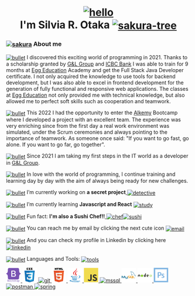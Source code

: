 
<h1 align="center"><a href="#"><img align="center" src="https://cdn-icons-png.flaticon.com/512/5229/5229473.png" alt="hello" height="120" width="120" /></a> <br> I'm Silvia R. Otaka <a href="#"><img align="center" src="https://cdn-icons-png.flaticon.com/512/6977/6977566.png" alt="sakura-tree" height="40" width="40" /></a></h1>
<h3><a href="#"><img align="center" src="https://cdn-icons-png.flaticon.com/512/1762/1762755.png" alt="sakura" height="40" width="40"/></a> About me </h3>
<p>
<a href="#"><img align="center" src="https://fnxlabs.net.ar/files/right-arrow.png" alt="bullet" height="20" width="20"/></a> I discovered this exciting world of programming in 2021. Thanks to a scholarship granted by <a href="https://www.gylgroup.com/" target="blank">G&L Group</a> and  <a href="https://www.icbc.com.ar/personas/" target="blank">ICBC Bank</a> I was able to train for 9 months at <a href="https://eggeducacion.com/es-AR/" target="blank">Egg Education</a> Academy and get the Full Stack Java Developer certificate. I not only acquired the knowledge to use tools for backend development, but I was also able to excel in frontend development for the generation of fully functional and responsive web applications. The classes at <a href="https://eggeducacion.com/es-AR/" target="blank">Egg Education</a> not only provided me with technical knowledge, but also allowed me to perfect soft skills such as cooperation and teamwork. 
</p>
<p>
<a href="#"><img align="center" src="https://fnxlabs.net.ar/files/right-arrow.png" alt="bullet" height="20" width="20"/></a> This 2022 I had the opportunity to enter the <a href="https://www.alkemy.org/" target="blank">Alkemy</a> Bootcamp where I developed a project with an excellent team. The experience was very enriching since from the first day a real work environment was simulated, under the Scrum ceremonies and always pointing to the importance of teamwork. As someone once said: "If you want to go fast, go alone. If you want to go far, go together".
</p>
<p>
<a href="#"><img align="center" src="https://fnxlabs.net.ar/files/right-arrow.png" alt="bullet" height="20" width="20"/></a> Since 2021 I am taking my first steps in the IT world as a developer in <a href="https://www.gylgroup.com/" target="blank">G&L Group</a>.
</p>
<p>
<a href="#"><img align="center" src="https://fnxlabs.net.ar/files/right-arrow.png" alt="bullet" height="20" width="20"/></a> In love with the world of programming, I continue training and learning day by day with the aim of always being ready for new challenges.
</p>
<p>
<a href="#"><img align="center" src="https://fnxlabs.net.ar/files/right-arrow.png" alt="bullet" height="20" width="20"/></a> I’m currently working on <b>a secret project</b><a href="#"> <img align="center" src="https://cdn-icons-png.flaticon.com/512/6970/6970498.png" alt="detective" height="40" width="40"/></a>
</p>
<p>
<a href="#"><img align="center" src="https://fnxlabs.net.ar/files/right-arrow.png" alt="bullet" height="20"/></a> I’m currently learning <b>Javascript and React</b> <a href="#"><img align="center" src="https://cdn-icons-png.flaticon.com/512/4297/4297861.png" alt="study" height="50" width="50"/></a>
</p>
<p>
<a href="#"><img align="center" src="https://fnxlabs.net.ar/files/right-arrow.png" alt="bullet" height="20" width="20"/></a> Fun fact: <b>I'm also a Sushi Chef!!</b><a href="#"> <img align="center" src="https://cdn-icons-png.flaticon.com/512/817/817322.png" alt="chef" height="40" width="40"/></a><a href="#"><img align="center" src="https://cdn-icons-png.flaticon.com/512/4474/4474860.png" alt="sushi" height="40" width="40"/></a>
 </p>
<p align="left">
<a href="#"><img align="center" src="https://fnxlabs.net.ar/files/right-arrow.png" alt="bullet" height="20" width="20"/></a> You can reach me by email by clicking the next cute icon <a href="mailto:srotaka@gmail.com"><img align="center" src="https://www.fnxlabs.net.ar/files/email.png" alt="email" height="40" width="40" /></a></p>
<p align="left">
<a href="#"><img align="center" src="https://fnxlabs.net.ar/files/right-arrow.png" alt="bullet" height="20" width="20"/></a> And you can check my profile in Linkedin by clicking here  <a href="https://linkedin.com/in/silvia-raquel-otaka" target="blank"><img align="center" src="https://raw.githubusercontent.com/rahuldkjain/github-profile-readme-generator/master/src/images/icons/Social/linked-in-alt.svg" alt="linkedin" height="30" width="30" /></a>
</p>

<a href="#"><img align="center" src="https://fnxlabs.net.ar/files/right-arrow.png" alt="bullet" height="20" width="20"/></a> Languages and Tools: <a href="#"> <img align="center" src="https://www.fnxlabs.net.ar/files/tools.png" alt="tools" height="30" width="30"/></a></p>
<p align="left"> <a href="https://getbootstrap.com" target="_blank" rel="noreferrer"> <img src="https://raw.githubusercontent.com/devicons/devicon/master/icons/bootstrap/bootstrap-plain-wordmark.svg" alt="bootstrap" width="40" height="40"/> </a> <a href="https://www.w3schools.com/css/" target="_blank" rel="noreferrer"> <img src="https://raw.githubusercontent.com/devicons/devicon/master/icons/css3/css3-original-wordmark.svg" alt="css3" width="40" height="40"/> </a> <a href="https://git-scm.com/" target="_blank" rel="noreferrer"> <img src="https://www.vectorlogo.zone/logos/git-scm/git-scm-icon.svg" alt="git" width="40" height="40"/> </a> <a href="https://www.w3.org/html/" target="_blank" rel="noreferrer"> <img src="https://raw.githubusercontent.com/devicons/devicon/master/icons/html5/html5-original-wordmark.svg" alt="html5" width="40" height="40"/> </a> <a href="https://www.java.com" target="_blank" rel="noreferrer"> <img src="https://raw.githubusercontent.com/devicons/devicon/master/icons/java/java-original.svg" alt="java" width="40" height="40"/> </a> <a href="https://developer.mozilla.org/en-US/docs/Web/JavaScript" target="_blank" rel="noreferrer"> <img src="https://raw.githubusercontent.com/devicons/devicon/master/icons/javascript/javascript-original.svg" alt="javascript" width="40" height="40"/> </a> <a href="https://www.microsoft.com/en-us/sql-server" target="_blank" rel="noreferrer"> <img src="https://www.svgrepo.com/show/303229/microsoft-sql-server-logo.svg" alt="mssql" width="40" height="40"/> </a> <a href="https://www.mysql.com/" target="_blank" rel="noreferrer"> <img src="https://raw.githubusercontent.com/devicons/devicon/master/icons/mysql/mysql-original-wordmark.svg" alt="mysql" width="40" height="40"/> </a> <a href="https://nodejs.org" target="_blank" rel="noreferrer"> <img src="https://raw.githubusercontent.com/devicons/devicon/master/icons/nodejs/nodejs-original-wordmark.svg" alt="nodejs" width="40" height="40"/> </a> <a href="https://www.photoshop.com/en" target="_blank" rel="noreferrer"> <img src="https://raw.githubusercontent.com/devicons/devicon/master/icons/photoshop/photoshop-line.svg" alt="photoshop" width="40" height="40"/> </a> <a href="https://postman.com" target="_blank" rel="noreferrer"> <img src="https://www.vectorlogo.zone/logos/getpostman/getpostman-icon.svg" alt="postman" width="40" height="40"/> </a> <a href="https://spring.io/" target="_blank" rel="noreferrer"> <img src="https://www.vectorlogo.zone/logos/springio/springio-icon.svg" alt="spring" width="40" height="40"/> </a> </p>
